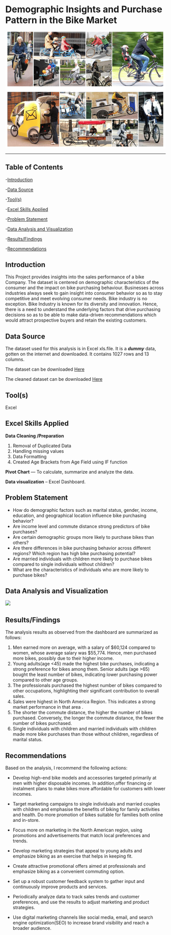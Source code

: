 # Demographic Insights and Purchase Pattern in the Bike Market

![](Bike2.png)
___

## Table of Contents

-[Introduction](#introduction)

-[Data Source](#data-source)

-[Tool(s)](#tools)

-[Excel Skills Applied](#excel-skills-applied)

-[Problem Statement](#problem-statement)

-[Data Analysis and Visualization](#data-analysis-and-visualization)

-[Results/Findings](#resultsfindings)

-[Recommendations](#recommendations)

## Introduction
This Project provides insights into the sales performance of a bike Company. The dataset is centered on demographic characteristics of the consumer and the impact on bike purchasing behaviour.
Businesses across industries always seek to gain insight into consumer behavior so as to stay competitive and meet evolving consumer needs. Bike industry is no exception. 
Bike Industry is known for its diversity and innovation. Hence, there is a need to understand the underlying factors that drive purchasing decisions so as to be able to make data-driven recommendations which would attract prospective buyers and retain the existing customers.

## Data Source
The dataset used for this analysis is in Excel xls.file. It is a **_dummy_** data, gotten on the internet and downloaded. It contains 1027 rows and 13 columns.

The dataset can be downloaded [Here](https://github.com/Rolakamin/Project_Documentation/blob/main/Dataset.xlsx)

The cleaned dataset can be downloaded [Here](https://github.com/Rolakamin/Project_Documentation/blob/main/Cleaned%20Data.xlsx)

## Tool(s)
Excel

## Excel Skills Applied
**Data Cleaning /Preparation**
1. Removal of Duplicated Data 
2. Handling missing values
3. Data Formatting
4. Created Age Brackets from Age Field using IF function
   
**Pivot Chart** — To calculate, summarize and analyze the data.

**Data visualization** – Excel Dashboard.

## Problem Statement
-  How do demographic factors such as marital status, gender, income, education, and geographical location influence bike purchasing behavior?
-  Are income level and commute distance strong predictors of bike purchases?
-  Are certain demographic groups more likely to purchase bikes than others?
-  Are there differences in bike purchasing behavior across different regions? Which region has high bike purchasing potential?
-  Are married individuals with children more likely to purchase bikes compared to single individuals without children?
-  What are the characteristics of individuals who are more likely to purchase bikes?

## Data Analysis and Visualization

![](Bike_Sales_Dashboard.png)

## Results/Findings

The analysis results as observed from the dashboard are summarized as follows:
1. Men earned more on average, with a salary of $60,124 compared to women, whose average salary was $55,774. Hence, men purchased more bikes, possibly due to their higher income.
2. Young adults(age <45) made the highest bike purchases, indicating a strong preference for bikes among them.
   Senior adults (age >65) bought the least number of bikes, indicating lower purchasing power compared to other age groups.
3. The professionals purchased the highest number of bikes compared to other occupations, highlighting their significant contribution to overall sales.
4. Sales were highest in North America Region. This indicates a strong market performance in that area .
5. The shorter the commute distance, the higher the number of bikes purchased. Conversely, the longer the commute distance, the fewer the number of bikes purchased.
6. Single individuals with children and married individuals with children made more bike purchases than those without children, regardless of marital status.

## Recommendations

Based on the analysis, I recommend the following actions:

- Develop high-end bike models and accessories targeted primarily at men with higher disposable incomes. In addition,offer financing or instalment plans to make bikes more affordable for customers with lower incomes.

- Target marketing campaigns to single individuals and married couples with children and emphasise the benefits of biking for family activities and health. Do more promotion of bikes suitable for families both online and in-store.

- Focus more on marketing in the North American region, using promotions and advertisements that match local preferences and trends.

- Develop marketing strategies that appeal to young adults and emphasize biking as an exercise that helps in keeping fit.

- Create attractive promotional offers aimed at professionals and emphasize biking as a convenient commuting option.

- Set up a robust customer feedback system to gather input and continuously improve products and services.

- Periodically analyze data to track sales trends and customer preferences, and use the results to adjust marketing and product strategies.

- Use digital marketing channels like social media, email, and search engine optimization(SEO) to increase brand visibility and reach a broader audience.


